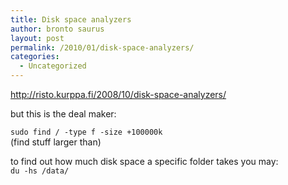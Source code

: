 ```yaml
---
title: Disk space analyzers
author: bronto saurus
layout: post
permalink: /2010/01/disk-space-analyzers/
categories:
  - Uncategorized
---
```

<http://risto.kurppa.fi/2008/10/disk-space-analyzers/>

but this is the deal maker:

`sudo find / -type f -size +100000k`  
(find stuff larger than)

to find out how much disk space a specific folder takes you may:  
`du -hs /data/`